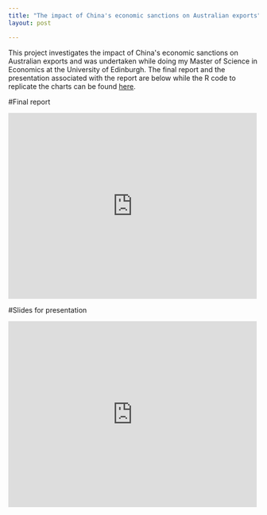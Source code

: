 ```yaml
---
title: "The impact of China's economic sanctions on Australian exports"
layout: post

---
```


This project investigates the impact of China's economic sanctions on Australian exports and was undertaken while doing my Master of Science in Economics at the University of Edinburgh. The final report and the presentation associated with the report are below while the R code to replicate the charts can be found [here](https://github.com/andybridger/econpolicy/blob/main/econpolicy/chart_code.R).

#Final report

<embed src="https://andybridger.github.io/policy_paper.pdf" width="500" height="375"/>

#Slides for presentation

<embed src="https://andybridger.github.io/policy_presentation.pdf" width="500" height="375"/>

